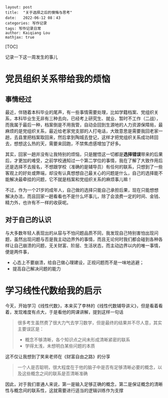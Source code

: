 ```
layout: post
title:  "关于选择之后的懊悔与思考"
date:   2022-06-12 08：43
categories: 写作记录
tags: 写作记录日常 
author: Kaiqiang Lou
mathjax: true
```



[TOC]

记录一下这一周发生的事儿









# 党员组织关系带给我的烦恼

## 事情经过

最近，伴随着本科毕业的尾声，有一些事情需要处理，比如学籍档案、党组织关系，本科毕业生无非有三种去向，已经考上研究生、就业、暂时不工作（二战），而我属于最后一种，档案倒是不用我管，自动会回到生源地的人力资源保障局，最麻烦的是党组织关系，最近给老家党支部的人打电话，大致意思是需要我回老家一趟，去县里把档案取回来，然后拿到陶城去登记，这样才把党组织关系成功转回去，想想这么热的天，需要来回跑，不禁焦虑感增加了好多。

其实，回家一趟并没有让我特别的烦恼，只是醒悟这一切都是**选择错误**带来的后果后，才更加的难受，之前学校通知过一个第二学位的事情，我在了解了大致作用后还是选择不去报名，不想跟学校（准确的是辅导员）有任何的联系，只想到了一些客观上的好处或弊端，却没有认真想想自己最关心的问题是什么，自己的选择能不能解决最牵挂的问题，它不就是档案和党组织关系的麻烦事儿嘛！

不过，作为一个21岁的成年人，自己做的选择只能自己承担后果，现在只能想想解决办法，而且回家一趟看看也不是什么坏事儿，除了会浪费一定的时间、金钱、精力外，也许有不一样的收获呢。

## 对于自己的认识

与大多数年轻人表现出的从容与不怕问题品质不同，我发现自己特别害怕出现问题，虽然出现问题与否是我主动边界外的事情，而且无论何时我们都会碰到各种各样让自己崩溃的问题，无关财富、阶层、生活状态，而主动边界以内的唯一事情，便是两件事，

- 心态上不要崩溃，给自己做心理建设，正视问题而不是一味地逃避；
- 提高自己解决问题的能力

# 学习线性代数给我的启示

今天，开始学习《线性代数》，本来买了李林的《线性代数辅导讲义》，但是看着看着，发现难度有点大，于是看他的网课讲解，提到这样一句话

> 很多考生虽然费了很大力气去学习数学，但是最终的结果并不尽人意，其实主要误区是：
>
> - 概念不够清晰，各个知识点之间未形成清晰紧密的联系
> - 学得太浅，未想明白某些问题的本质

这不仅让我想到了笑来老师在《财富自由之路》的分享

> 一个人是否聪明，很大程度在于他的脑子中是否有足够清晰必要的概念，以及这些概念之间的联系是否清晰准确

因此，对于我们普通人来说，第一是输入足够正确的概念，第二是保证概念的清晰性与概念间的联系性，这就需要进行适当的逻辑训练作为支撑